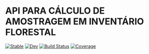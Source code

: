 # API PARA CÁLCULO DE AMOSTRAGEM EM INVENTÁRIO FLORESTAL


[![Stable](https://img.shields.io/badge/docs-stable-blue.svg)](https://"claitonnardini".github.io/iFlorestal.jl/stable)
[![Dev](https://img.shields.io/badge/docs-dev-blue.svg)](https://"claitonnardini".github.io/iFlorestal.jl/dev)
[![Build Status](https://github.com/"claitonnardini"/iFlorestal.jl/actions/workflows/CI.yml/badge.svg?branch=master)](https://github.com/"claitonnardini"/iFlorestal.jl/actions/workflows/CI.yml?query=branch%3Amaster)
[![Coverage](https://codecov.io/gh/"claitonnardini"/iFlorestal.jl/branch/master/graph/badge.svg)](https://codecov.io/gh/"claitonnardini"/iFlorestal.jl)
